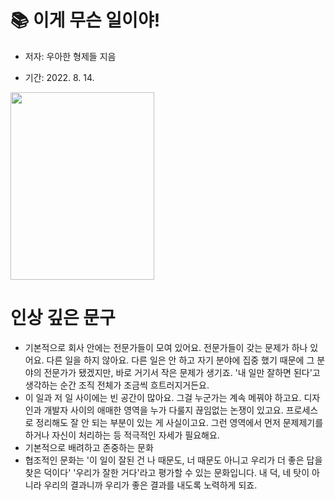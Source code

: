 # 📚 이게 무슨 일이야!

- 저자: 우아한 형제들 지음

- 기간: 2022. 8. 14. 

 <img src = "https://image.aladin.co.kr/product/29620/15/cover500/k552838370_1.jpg" width = "230" height = "300">
<br>

# 인상 깊은 문구

- 기본적으로 회사 안에는 전문가들이 모여 있어요. 전문가들이 갖는 문제가 하나 있어요. 다른 일을 하지 않아요. 다른 일은 안 하고 자기 분야에 집중 했기 때문에 그 분야의 전문가가 됐겠지만, 바로 거기서 작은 문제가 생기죠. '내 일만 잘하면 된다'고 생각하는 순간 조직 전체가 조금씩 흐트러지거든요.
- 이 일과 저 일 사이에는 빈 공간이 많아요. 그걸 누군가는 계속 메꿔야 하고요. 디자인과 개발자 사이의 애매한 영역을 누가 다룰지 끊임없는 논쟁이 있고요. 프로세스로 정리해도 잘 안 되는 부분이 있는 게 사실이고요. 그런 영역에서 먼저 문제제기를 하거나 자신이 처리하는 등 적극적인 자세가 필요해요.
- 기본적으로 배려하고 존중하는 문화
- 협조적인 문화는 '이 일이 잘된 건 나 때문도, 너 때문도 아니고 우리가 더 좋은 답을 찾은 덕이다' '우리가 잘한 거다'라고 평가할 수 있는 문화입니다. 내 덕, 네 탓이 아니라 우리의 결과니까 우리가 좋은 결과를 내도록 노력하게 되죠.
